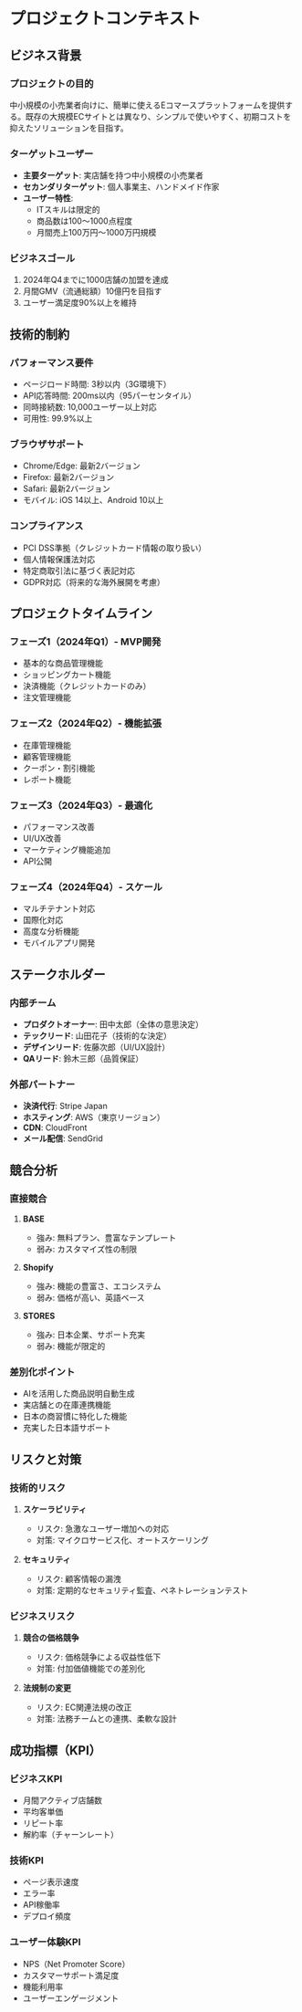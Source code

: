 # プロジェクトコンテキスト

## ビジネス背景

### プロジェクトの目的
中小規模の小売業者向けに、簡単に使えるEコマースプラットフォームを提供する。既存の大規模ECサイトとは異なり、シンプルで使いやすく、初期コストを抑えたソリューションを目指す。

### ターゲットユーザー
- **主要ターゲット**: 実店舗を持つ中小規模の小売業者
- **セカンダリターゲット**: 個人事業主、ハンドメイド作家
- **ユーザー特性**: 
  - ITスキルは限定的
  - 商品数は100〜1000点程度
  - 月間売上100万円〜1000万円規模

### ビジネスゴール
1. 2024年Q4までに1000店舗の加盟を達成
2. 月間GMV（流通総額）10億円を目指す
3. ユーザー満足度90%以上を維持

## 技術的制約

### パフォーマンス要件
- ページロード時間: 3秒以内（3G環境下）
- API応答時間: 200ms以内（95パーセンタイル）
- 同時接続数: 10,000ユーザー以上対応
- 可用性: 99.9%以上

### ブラウザサポート
- Chrome/Edge: 最新2バージョン
- Firefox: 最新2バージョン
- Safari: 最新2バージョン
- モバイル: iOS 14以上、Android 10以上

### コンプライアンス
- PCI DSS準拠（クレジットカード情報の取り扱い）
- 個人情報保護法対応
- 特定商取引法に基づく表記対応
- GDPR対応（将来的な海外展開を考慮）

## プロジェクトタイムライン

### フェーズ1（2024年Q1）- MVP開発
- 基本的な商品管理機能
- ショッピングカート機能
- 決済機能（クレジットカードのみ）
- 注文管理機能

### フェーズ2（2024年Q2）- 機能拡張
- 在庫管理機能
- 顧客管理機能
- クーポン・割引機能
- レポート機能

### フェーズ3（2024年Q3）- 最適化
- パフォーマンス改善
- UI/UX改善
- マーケティング機能追加
- API公開

### フェーズ4（2024年Q4）- スケール
- マルチテナント対応
- 国際化対応
- 高度な分析機能
- モバイルアプリ開発

## ステークホルダー

### 内部チーム
- **プロダクトオーナー**: 田中太郎（全体の意思決定）
- **テックリード**: 山田花子（技術的な決定）
- **デザインリード**: 佐藤次郎（UI/UX設計）
- **QAリード**: 鈴木三郎（品質保証）

### 外部パートナー
- **決済代行**: Stripe Japan
- **ホスティング**: AWS（東京リージョン）
- **CDN**: CloudFront
- **メール配信**: SendGrid

## 競合分析

### 直接競合
1. **BASE**
   - 強み: 無料プラン、豊富なテンプレート
   - 弱み: カスタマイズ性の制限

2. **Shopify**
   - 強み: 機能の豊富さ、エコシステム
   - 弱み: 価格が高い、英語ベース

3. **STORES**
   - 強み: 日本企業、サポート充実
   - 弱み: 機能が限定的

### 差別化ポイント
- AIを活用した商品説明自動生成
- 実店舗との在庫連携機能
- 日本の商習慣に特化した機能
- 充実した日本語サポート

## リスクと対策

### 技術的リスク
1. **スケーラビリティ**
   - リスク: 急激なユーザー増加への対応
   - 対策: マイクロサービス化、オートスケーリング

2. **セキュリティ**
   - リスク: 顧客情報の漏洩
   - 対策: 定期的なセキュリティ監査、ペネトレーションテスト

### ビジネスリスク
1. **競合の価格競争**
   - リスク: 価格競争による収益性低下
   - 対策: 付加価値機能での差別化

2. **法規制の変更**
   - リスク: EC関連法規の改正
   - 対策: 法務チームとの連携、柔軟な設計

## 成功指標（KPI）

### ビジネスKPI
- 月間アクティブ店舗数
- 平均客単価
- リピート率
- 解約率（チャーンレート）

### 技術KPI
- ページ表示速度
- エラー率
- API稼働率
- デプロイ頻度

### ユーザー体験KPI
- NPS（Net Promoter Score）
- カスタマーサポート満足度
- 機能利用率
- ユーザーエンゲージメント